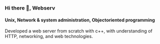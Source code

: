 ### Hi there 👋, Webserv
#### Unix, Network & system administration, Objectoriented programming
Developed a web server from scratch with c++, with understanding of HTTP, networking, and web technologies.
